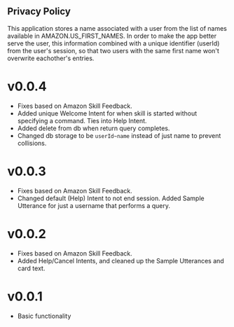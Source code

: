 ## Privacy Policy

This application stores a name associated with a user from the list of names available in AMAZON.US_FIRST_NAMES. In order to make the app better serve the user, this information combined with a unique identifier (userId) from the user's session, so that two users with the same first name won't overwrite eachother's entries.

# v0.0.4

* Fixes based on Amazon Skill Feedback.
* Added unique Welcome Intent for when skill is started without specifying a command. Ties into Help Intent.
* Added delete from db when return query completes.
* Changed db storage to be `userId~name` instead of just name to prevent collisions.

# v0.0.3

* Fixes based on Amazon Skill Feedback.
* Changed default (Help) Intent to not end session. Added Sample Utterance for just a username that performs a query.

# v0.0.2

* Fixes based on Amazon Skill Feedback.
* Added Help/Cancel Intents, and cleaned up the Sample Utterances and card text.

# v0.0.1

* Basic functionality
